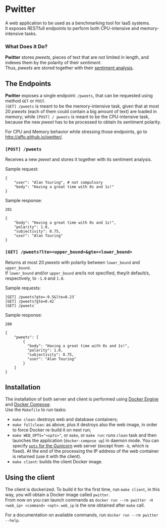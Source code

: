 # Pwitter
A web application to be used as a benchmarking tool for IaaS systems.  
It exposes RESTfull endpoints to perform both CPU-intensive and memory-intensive tasks.

### What Does it Do?
__Pwitter__ stores _pweets_, pieces of text that are not limited in length, and indexes them by the polarity of their _sentiment_.  
Thus, _pweets_ are stored together with their [sentiment analysis](https://textblob.readthedocs.org/en/dev/index.html).

## The Endpoints
__Pwitter__ exposes a single endpoint: `/pweets`, that can be requested using method `GET` or `POST`.  
`[GET] /pweets` is meant to be the memory-intensive task, given that at most 20 _pweets_ (each of them could contain a big amount of text) are loaded in memory; while `[POST] / pweets` is meant to be the CPU-intensive task, because the new _pweet_ has to be processed to obtain its sentiment polarity.

For CPU and Memory behavior while stressing those endpoints, go to http://affo.github.io/pwitter/.

### `[POST] /pweets`
Receives a new _pweet_ and stores it together with its sentiment analysis.

Sample request:

```
{
    "user": "Alan Touring", # not compulsory
    "body": "Having a great time with 0s and 1s!"
}
```

Sample response:

```
201

{
    "body": "Having a great time with 0s and 1s!",
    "polarity": 1.0,
    "subjectivity": 0.75,
    "user": "Alan Touring"
}
```

### `[GET] /pweets?lte=<upper_bound>&gte=<lower_bound>`
Returns at most 20 _pweets_ with polarity between `lower_bound` and `upper_bound`.  
If `lower_bound` and/or `upper_bound` are/is not specified, they/it default/s, respectively, to `-1.0` and `1.0`.

Sample requests:

```
[GET] /pweets?gte=-0.5&lte=0.23`
[GET] /pweets?gte=0.42`
[GET] /pweets`
```

Sample response:

```
200

{
    "pweets": [
        {
          "body": "Having a great time with 0s and 1s!",
          "polarity": 1.0,
          "subjectivity": 0.75,
          "user": "Alan Touring"
        }
    ]
}
```

## Installation
The installation of both server and client is performed using [Docker Engine](https://docs.docker.com/installation/ubuntulinux/) and [Docker Compose](https://docs.docker.com/compose/install/).  
Use the `Makefile` to run tasks:

 - `make clean`: destroys web and database containers;
 - `make fullclean`: as above, plus it destroys also the web image, in order to force Docker re-build it on next run;
 - `make WEB_OPTS="<opts>"`, or `make`, or `make run`: runs `clean` task and then launches the application (`docker-compose up`) in daemon mode. You can specify [`opts` for the Gunicorn](http://docs.gunicorn.org/en/19.3/settings.html#settings) web server (except from `-b`, which is fixed). At the end of the processing the IP address of the web container is returned (use it with the client).
 - `make client`: builds the client Docker image.

## Using the client
The client is dockerized. To build it for the first time, run `make client`, in this way, you will obtain a Docker image called `pwitter`.  
From now on you can launch commands as `docker run --rm pwitter -H <web_ip> <command> <opt>`. `web_ip` is the one obtained after `make` call.

For a documentation on available commands, run `docker run --rm pwitter --help`.
